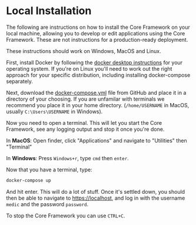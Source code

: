# Local Installation

The following are instructions on how to install the Core Framework on your local machine, allowing you to develop or edit applications using the Core Framework. These are not instructions for a production-ready deployment.

These instructions should work on Windows, MacOS and Linux.

First, install Docker by following the [docker desktop instructions](https://www.docker.com/products/docker-desktop) for your operating system. If you're on Linux you'll need to work out the right approach for your specific distribution, including installing docker-compose separately.

Next, download the [docker-compose.yml](./docker-compose.yml) file from GitHub and place it in a directory of your choosing. If you are unfamilar with terminals we recommend you place it in your home directory. (`/home/USERNAME` in MacOS, usually `C:\Users\USERNAME` in Windows).

Now you need to open a terminal. This will let you start the Core Framework, see any logging output and stop it once you're done.

In **MacOS**: Open finder, click "Applications" and navigate to "Utilities" then "Terminal"

In **Windows**: Press `Windows+r`, type `cmd` then `enter`.

Now that you have a terminal, type:

```sh
docker-compose up
```

And hit enter. This will do a lot of stuff. Once it's settled down, you should then be able to navigate to [https://localhost](https://localhost), and log in with the username `medic` and the password `password`.

To stop the Core Framework you can use `CTRL+C`.
